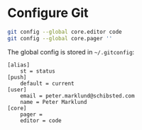 # Configure Git

```sh
git config --global core.editor code
git config --global core.pager ''
```

The global config is stored in `~/.gitconfig`:

```
[alias]
    st = status
[push]
	default = current
[user]
	email = peter.marklund@schibsted.com
	name = Peter Marklund
[core]
	pager = 
	editor = code
```
